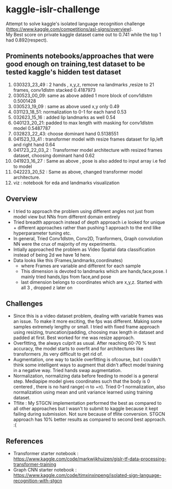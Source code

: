# kaggle-islr-challenge
Attempt to solve kaggle's isolated language recognition challenge (https://www.kaggle.com/competitions/asl-signs/overview).<br/>
My Best score on private kaggle dataset came out to 0.741 while the top 1 had 0.892(respect).

## Prominents notebooks/approaches that were good enough on training,test dataset to be tested kaggle's hidden test dataset
1. 030323_23_49 : 2 hands , x,y,z, remove na landmarks ,resize to 21 frames, conv1dlstm stacked 0.4187973
2. 030523_00_09: same as above added 1 more block of conv1dlstm 0.5001428
3. 030523_19_09 : same as above used x,y only 0.49
4. 031123_18_51: normalization to 0-1 for each hand 0.53
5. 032623_15_16 : added lip landmarks as well 0.54
6. 040123_20_21: padded to max length with masking for conv1dlstm model 0.5487787
7. 032823_22_43: choose dominant hand 0.5138551
8. 041523_13_41 : transformer model with resize frames dataset for lip,left and right hand 0.64
9. 041723_22_03_2 : Transformer model architecture with resized frames dataset, choosing dominant hand 0.62
10. 041923_16_27 : Same as above , pose is also added to input array i.e fed to model
11. 042223_20_52 : Same as above, changed transformer model architecture.
12. viz : notebook for eda and landmarks visualization

## Overview

- I tried to approach the problem using different angles not just from model view but NNs from different domain entirely
- Tried breadth approach instead of depth approach i.e looked for unique + different approaches rather than pushing 1 approach to the end lilke hyperparameter tuning etc.
- In general, Tried Conv1dlstm, Conv2D, Tranformers, Graph convolution NN were the crux of majority of my experiments.
- Intially approached the problem as Video Spatial data classification instead of being 2d we have 1d here.
- Data looks like this (Frames,landmarks,coordinates) 
	- where Frames are variable and different for each sample
	- This dimension is devoted to landmarks which are hands,face,pose. I mainly tried hands,lips from face,and pose
	- last dimension belongs to coordinates which are x,y,z. Started with all 3 , dropped z later on

## Challenges
- Since this is a video dataset problem, dealing with variable frames was an issue. To make it more exciting, the fps was different. Making some samples extremely lengthy or small. I tried with fixed frame approach using resizing, truncation/padding, choosing max length in dataset and padded at first. Best worked for me was resize approach.
- Overfitting, the always culprit as usual. After reaching 60-70 % test accuracy, the model starts to overfit and for architectures like transformers ,its very difficult to get rid of.
- Augmentation, one way to tackle overfitting is ofcourse, but I couldn't think some intelligent ways to augment that didn't affect model training in a negative way. Tried hands swap augmentation.
- Normalization, normalizing data before feeding to model is a general step. Mediapipe model gives coordinates such that the body is 0 centered , there is no hard range(-n to +n). Tried 0-1 normalization, also normalization using mean and unit variance learned using training dataset.
- Tflite : My STGCN implementation performed the best as compared to all other approaches but I wasn't to submit to kaggle because it kept failing during submission. Not sure because of tflite conversion. STGCN approach has 10% better results as compared to second best approach.
:(
 
## References
- Transformer starter notebook : https://www.kaggle.com/code/markwijkhuizen/gislr-tf-data-processing-transformer-training
- Graph CNN starter notebook : https://www.kaggle.com/code/timxinxinpeng/isolated-sign-language-recognition-with-stgcn
